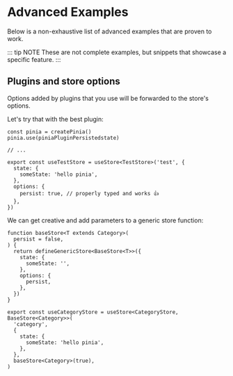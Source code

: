 # Advanced Examples

Below is a non-exhaustive list of advanced examples that are proven to work.

::: tip NOTE
These are not complete examples, but snippets that showcase a specific feature.
:::

## Plugins and store options

Options added by plugins that you use will be forwarded to the store's options.

Let's try that with the best plugin:

```ts{10-12}
const pinia = createPinia()
pinia.use(piniaPluginPersistedstate)

// ...

export const useTestStore = useStore<TestStore>('test', {
  state: {
    someState: 'hello pinia',
  },
  options: {
    persist: true, // properly typed and works 👍
  },
})
```

We can get creative and add parameters to a generic store function:

```ts{10-12}
function baseStore<T extends Category>(
  persist = false,
) {
  return defineGenericStore<BaseStore<T>>({
    state: {
      someState: '',
    },
    options: {
      persist,
    },
  })
}

export const useCategoryStore = useStore<CategoryStore, BaseStore<Category>>(
  'category',
  {
    state: {
      someState: 'hello pinia',
    },
  },
  baseStore<Category>(true),
)
```
